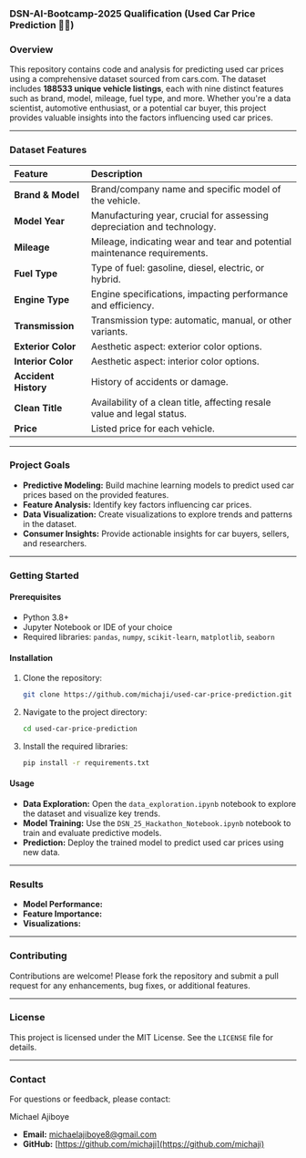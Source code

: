 ### **DSN-AI-Bootcamp-2025 Qualification  (Used Car Price Prediction 🚗💨)**

### **Overview**

This repository contains code and analysis for predicting used car prices using a comprehensive dataset sourced from cars.com. The dataset includes **188533 unique vehicle listings**, each with nine distinct features such as brand, model, mileage, fuel type, and more. Whether you're a data scientist, automotive enthusiast, or a potential car buyer, this project provides valuable insights into the factors influencing used car prices.

-----

### **Dataset Features**

| Feature | Description |
| :--- | :--- |
| **Brand & Model** | Brand/company name and specific model of the vehicle. |
| **Model Year** | Manufacturing year, crucial for assessing depreciation and technology. |
| **Mileage** | Mileage, indicating wear and tear and potential maintenance requirements. |
| **Fuel Type** | Type of fuel: gasoline, diesel, electric, or hybrid. |
| **Engine Type** | Engine specifications, impacting performance and efficiency. |
| **Transmission** | Transmission type: automatic, manual, or other variants. |
| **Exterior Color** | Aesthetic aspect: exterior color options. |
| **Interior Color** | Aesthetic aspect: interior color options. |
| **Accident History** | History of accidents or damage. |
| **Clean Title** | Availability of a clean title, affecting resale value and legal status. |
| **Price** | Listed price for each vehicle. |

-----

### **Project Goals**

  * **Predictive Modeling:** Build machine learning models to predict used car prices based on the provided features.
  * **Feature Analysis:** Identify key factors influencing car prices.
  * **Data Visualization:** Create visualizations to explore trends and patterns in the dataset.
  * **Consumer Insights:** Provide actionable insights for car buyers, sellers, and researchers.

-----

### **Getting Started**

#### **Prerequisites**

  * Python 3.8+
  * Jupyter Notebook or IDE of your choice
  * Required libraries: `pandas`, `numpy`, `scikit-learn`, `matplotlib`, `seaborn`

#### **Installation**

1.  Clone the repository:
    ```bash
    git clone https://github.com/michaji/used-car-price-prediction.git
    ```
2.  Navigate to the project directory:
    ```bash
    cd used-car-price-prediction
    ```
3.  Install the required libraries:
    ```bash
    pip install -r requirements.txt
    ```

#### **Usage**

  * **Data Exploration:** Open the `data_exploration.ipynb` notebook to explore the dataset and visualize key trends.
  * **Model Training:** Use the `DSN_25_Hackathon_Notebook.ipynb` notebook to train and evaluate predictive models.
  * **Prediction:** Deploy the trained model to predict used car prices using new data.

-----

### **Results**

  * **Model Performance:** 
  * **Feature Importance:** 
  * **Visualizations:**

-----

### **Contributing**

Contributions are welcome\! Please fork the repository and submit a pull request for any enhancements, bug fixes, or additional features.

-----

### **License**

This project is licensed under the MIT License. See the `LICENSE` file for details.

-----

### **Contact**

For questions or feedback, please contact:

Michael Ajiboye

  * **Email:** michaelajiboye8@gmail.com
  * **GitHub:** [https://github.com/michaji](https://github.com/michaji)